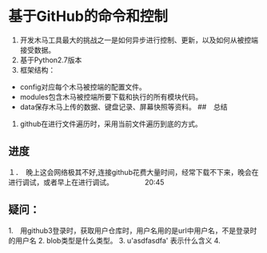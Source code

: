 # 基于GitHub的命令和控制
1. 开发木马工具最大的挑战之一是如何异步进行控制、更新，以及如何从被控端接受数据。
2. 基于Python2.7版本
3. 框架结构：
  - config对应每个木马被控端的配置文件。
  - modules包含木马被控端所要下载和执行的所有模块代码。
  - data保存木马上传的数据、键盘记录、屏幕快照等资料。
##　总结
1. github在进行文件遍历时，采用当前文件遍历到底的方式。
## 进度
１．　晚上这会网络极其不好,连接github花费大量时间，经常下载不下来，晚会在进行调试，或者早上在进行调试。　　　　　20:45
## 疑问：
1.　用github3登录时，获取用户仓库时，用户名用的是url中用户名，不是登录时的用户名
2. blob类型是什么类型。
3. u'asdfasdfa' 表示什么含义
4.
